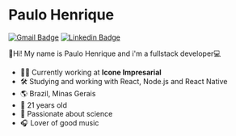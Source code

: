 # Paulo Henrique

[![Gmail Badge](https://img.shields.io/badge/-paulo.henriquepm@outlook.com-blue?style=flat&logo=Gmail&logoColor=white&link=mailto:paulo.henriquepm@outlook.com)](mailto:paulo.henriquepm@outlook.com)
[![Linkedin Badge](https://img.shields.io/badge/-PauloHenrique-blue?style=flat&logo=Linkedin&logoColor=white&link=https://www.linkedin.com/in/paulohenriquepm/)](https://www.linkedin.com/in/paulohenriquepm/) 

👋Hi! My name is Paulo Henrique and i'm a fullstack developer💻

- 👨‍💻 Currently working at **Icone Impresarial**
- 🛠 Studying and working with React, Node.js and React Native
- 🌎 Brazil, Minas Gerais
- 🧑 21 years old
- 🌌 Passionate about science 
- 🎧 Lover of good music

<!--

**paulohenriquepm/paulohenriquepm** is a ✨ _special_ ✨ repository because its `README.md` (this file) appears on your GitHub profile.

Here are some ideas to get you started:

- 🔭 I’m currently working on ...
- 🌱 I’m currently learning ...
- 👯 I’m looking to collaborate on ...
- 🤔 I’m looking for help with ...
- 💬 Ask me about ...
- 📫 How to reach me: ...
- 😄 Pronouns: ...
- ⚡ Fun fact: ...
-->
